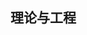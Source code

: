 <!--
author: Justin
head: 
date: 2021-05-26
title: 科技的定义
tags: 日记
images: http://pingodata.qiniudn.com/cube2.jpg
category: 日记
status: publish
summary: 科技公司的定位是什么？什么叫做科技？软件工程师的前途在哪里？
-->

## 理论与工程


## 